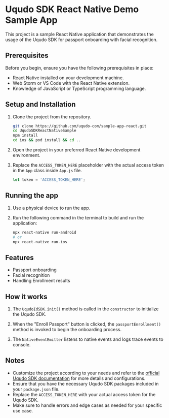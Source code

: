 # Uqudo SDK React Native Demo Sample App

This project is a sample React Native application that demonstrates the usage of the Uqudo SDK for passport onboarding with facial recognition.

## Prerequisites

Before you begin, ensure you have the following prerequisites in place:

- React Native installed on your development machine.
- Web Storm or VS Code with the React Native extension.
- Knowledge of JavaScript or TypeScript programming language.

## Setup and Installation

1. Clone the project from the repository.

    ```sh
    git clone https://github.com/uqudo-com/sample-app-react.git
    cd UqudoSDKReactNativeSample 
    npm install
    cd ios && pod install && cd ..
    ```

2. Open the project in your preferred React Native development environment.

3. Replace the `ACCESS_TOKEN_HERE` placeholder with the actual access token in the `App` class inside `App.js` file.

    ```jsx
    let token = 'ACCESS_TOKEN_HERE';
    ```

## Running the app

1. Use a physical device to run the app.

2. Run the following command in the terminal to build and run the application:

    ```sh
    npx react-native run-android
    # or
    npx react-native run-ios
    ```

## Features

- Passport onboarding
- Facial recognition
- Handling Enrollment results

## How it works

1. The `UqudoIdSDK.init()` method is called in the `constructor` to initialize the Uqudo SDK.

2. When the "Enroll Passport" button is clicked, the `passportEnrollment()` method is invoked to begin the onboarding process.

3. The `NativeEventEmitter` listens to native events and logs trace events to console.

## Notes

- Customize the project according to your needs and refer to the [official Uqudo SDK documentation](http://docs.uqudo.com/docs/) for more details and configurations.
- Ensure that you have the necessary Uqudo SDK packages included in your `package.json` file.
- Replace the `ACCESS_TOKEN_HERE` with your actual access token for the Uqudo SDK.
- Make sure to handle errors and edge cases as needed for your specific use case.
